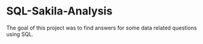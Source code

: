 # SQL-Sakila-Analysis
The goal of this project was to find answers for some data related questions using SQL.

